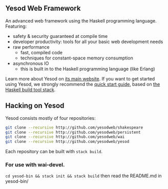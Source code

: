 ## Yesod Web Framework

An advanced web framework using the Haskell programming language. Featuring:

  * safety & security guaranteed at compile time
  * developer productivity: tools for all your basic web development needs
  * raw performance
    * fast, compiled code
    * techniques for constant-space memory consumption
  * asynchronous IO
    * this is built in to the Haskell programming language (like Erlang)

Learn more about Yesod on [its main website](http://www.yesodweb.com/). If you
want to get started using Yesod, we strongly recommend the [quick start
guide](http://www.yesodweb.com/page/quickstart), based on [the Haskell build
tool stack](https://github.com/commercialhaskell/stack#readme).

## Hacking on Yesod

Yesod consists mostly of four repositories:

```bash
git clone --recursive http://github.com/yesodweb/shakespeare
git clone --recursive http://github.com/yesodweb/persistent
git clone --recursive http://github.com/yesodweb/wai
git clone --recursive http://github.com/yesodweb/yesod
```

Each repository can be built with `stack build`.

### For use with wai-devel.

`cd yesod-bin && stack init && stack build`
then read the README.md in yesod-bin/
